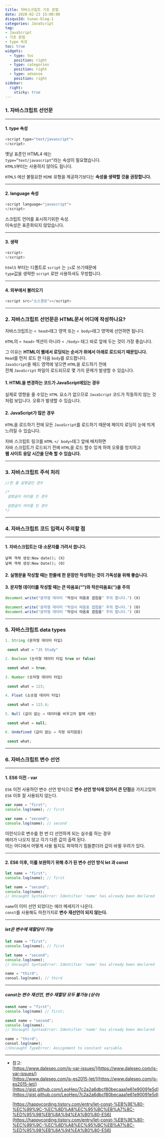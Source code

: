 ```yaml
---
title: 자바스크립트 기초 문법
date: 2020-02-23 15:00:00
disqusId: tunas-blog-1
categories: JavaScript
tag: 
- JavaScript
- 기초 문법
- type 속성
toc: true
widgets:
  - type: toc
    position: right
  - type: categories
    position: right
  - type: adsense
    position: right
sidebar:
  right:
    sticky: true
---
```



### 1. 자바스크립트 선언문

----------

#### 1. type 속성


```js
<script type="text/javascript">  
</script>
```


옛날 표준인 HTML4 에는  
`type=”text/javascript”`라는 속성이 필요했습니다.  
`HTML5`부터는 사용하지 않아도 됩니다.

`HTML5` 에선 불필요한 `MIME` 유형을 제공하기보다는 **속성을 생략할 것을 권장합니다.**

<!-- more -->

-------------------

#### 2. language 속성

```js
<script language="javascript">  
</script>  
```

스크립트 언어를 표시하기위한 속성.  
이속성은 표준화되지 않았습니다.

* * *

#### 3. 생략

```js
<script>  
</script>  
```

`html5` 부터는 디폴트로 `script` 는 `js`로 쓰기때문에  
`type`값을 생략한 `script` 로만 사용하셔도 무방합니다.

* * *

#### 4. 외부에서 불러오기

```js
<script src="소스경로"></script>  
```

* * *

### 2. 자바스크립트 선언문은 HTML문서 어디에 작성하나요?

자바스크립트는 `< head>`태그 영역 또는 `< body>`태그 영역에 선언하면 됩니다.

`HTML`의 `< head>` 섹션이 아니라 `< /body>` 태그 바로 앞에 두는 것이 가장 좋습니다.

그 이유는 **HTML이 웹에서 로딩되는 순서가 위에서 아래로 로드되기 때문입니다.**  
`Head`를 먼저 로드 한 다음 `body`를 로드합니다.  
`JavaScript`을 헤드 영역에 넣으면 `HTML`을 로드하기 전에  
전체 `JavaScript` 파일이 로드되므로 몇 가지 문제가 발생할 수 있습니다.

#### 1. HTML을 변경하는 코드가 JavaScript에있는 경우

실제로 영향을 줄 수있는 `HTML` 요소가 없으므로 `JavaScript` 코드가 작동하지 않는 것처럼 보입니다. 오류가 발생할 수 있습니다.

#### 2. JavaScript가 많은 경우

`HTML`을 로드하기 전에 모든 `JavaScript`를 로드하기 때문에 페이지 로딩이 눈에 띄게 느려질 수 있습니다.

자바 스크립트 링크를 `HTML` `</ body>`태그 앞에 배치하면  
자바 스크립트가 로드되기 전에 `HTML`을 로드 할수 있게 하여 오류를 방지하고  
**웹 사이트 응답 시간을 단축 할 수 있습니다.**

* * *

### 3. 자바스크립트 주석 처리

```js
//한 줄 설명글인 경우  
  
/*  
 설명글이 여러줄 인 경우  
    
 설명글이 여러줄 인 경우  
*/  
```

* * *

### 4. 자바스크립트 코드 입력시 주의할 점

* * *

#### 1. 자바스크립트는 대·소문자를 가려서 씁니다.

    날짜 객체 생성:New date(); (X)
    날짜 객체 생성:New Date(); (O)


#### 2. 실행문을 작성할 때는 한줄에 한 문장만 작성하는 것이 가독성을 위해 좋습니다.


#### 3. 문자형 데이터를 작성할 때는 큰 따옴표(“”)와 작은따옴표(‘’)을 주의

```js ""겹침 오류  
document.write("문자형 데이터 "작성시 따옴표 겹침을" 주의 합니다.") (X)  
  
document.write('문자형 데이터 "작성시 따옴표 겹침을" 주의 합니다.') (O)  
document.write("문자형 데이터 "작성시 따옴표 겹침을" 주의 합니다.") (O)  
```

* * *

### 5. 자바스크립트 data types

```js
1. String (문자형 데이터 타입)  
    
 const what = "JS Study"  
  
2. Boolean (논리형 데이터 타입 true or false)  
    
 const what = true;  
  
3. Number (숫자형 데이터 타입)  
  
 const what = 123;  
  
4. Float (소숫점 데이터 타입)  
  
 const what = 123.4;  
  
5. Null (값이 없는 = 데이터를 비우고자 할때 사용)  
  
 const what = null;  
  
6. Undefined (값이 없는 = 지정 되지않음)  
  
 const what;  
```

* * *

### 6. 자바스크립트 변수 선언

* * *

#### 1. ES6 이전 - var

`ES6` 이전 사용하던 변수 선언 방식으로 **변수 선언 방식에 있어서 큰 단점**을 가지고있어  
`ES6` 이후 잘 사용되지 않는다.

```js
var name = "first";  
console.log(name); // first  
  
var name = "second";  
console.log(name); // second  
```

이런식으로 변수를 한 번 더 선언하게 되는 실수를 하는 경우  
에러가 나오지 않고 각기 다른 값이 출력 된다.  
이는 어디에서 어떻게 사용 될지도 파악하기 힘들뿐더러 값이 바뀔 우려가 있다.

* * *

#### 2. ES6 이후, 이를 보완하기 위해 추가 된 변수 선언 방식 let 과 const

```js
let name = "first";  
console.log(name); // first  
 
let name = "second";  
console.log(name);   
// Uncaught SyntaxError: Identifier 'name' has already been declared  
```

`name`이 이미 선언 되었다는 에러 메세지가 나온다.  
`const`를 사용해도 마찬가지로 **변수 재선언이 되지 않는다.**

* * *

##### let은 변수에 재할당이 가능

```js
let name = "first";  
console.log(name); // first  
  
let name = "second";  
console.log(name);  
// Uncaught SyntaxError: Identifier 'name' has already been declared  
  
name = "third";  
consol.log(name); // third  
```

* * *

##### const는 변수 재선언, 변수 재할당 모두 불가능 (상수)
 
```js
const name = "first";  
console.log(name) // first;  
  
const name = "second";  
console.log(name);  
// Uncaught SyntaxError: Identifier 'name' has already been declared  
  
name = "third";  
consol.log(name);  
//Uncaught TypeError: Assignment to constant variable.  
```

* * *

*   참고:  
    [https://www.daleseo.com/js-var-issues/](https://www.daleseo.com/js-var-issues/)  
    [https://www.daleseo.com/js-es2015-let/](https://www.daleseo.com/js-es2015-let/)  
    [https://gist.github.com/LeoHeo/7c2a2a6dbcf80becaaa1e61e90091e5d](https://gist.github.com/LeoHeo/7c2a2a6dbcf80becaaa1e61e90091e5d)
    
    [https://happycording.tistory.com/entry/let-const-%EB%9E%80-%EC%99%9C-%EC%8D%A8%EC%95%BC%EB%A7%8C-%ED%95%98%EB%8A%94%EA%B0%80-ES6](https://happycording.tistory.com/entry/let-const-%EB%9E%80-%EC%99%9C-%EC%8D%A8%EC%95%BC%EB%A7%8C-%ED%95%98%EB%8A%94%EA%B0%80-ES6)
    

